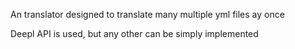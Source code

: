 An translator designed to translate many multiple yml files ay once

Deepl API is used, but any other can be simply implemented 
